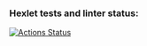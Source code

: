 ### Hexlet tests and linter status:
[![Actions Status](https://github.com/AlexanderKireev/frontend-project-46/actions/workflows/hexlet-check.yml/badge.svg)](https://github.com/AlexanderKireev/frontend-project-46/actions)